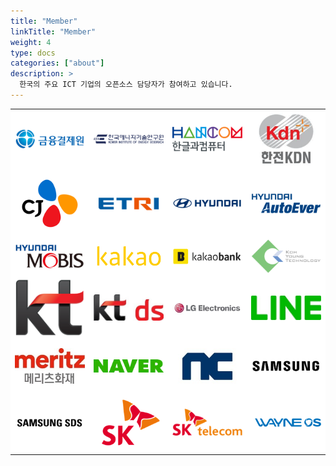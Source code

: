 ```yaml
---
title: "Member"
linkTitle: "Member"
weight: 4
type: docs
categories: ["about"]
description: >
  한국의 주요 ICT 기업의 오픈소스 담당자가 참여하고 있습니다.
---
```

 <table>
    <tr>
        <td align=center valign=middle bgcolor="white"><img src="../../images/content/about/logo/financial.png" alt="금융결제원" width=400px></td>
        <td align=center valign=middle bgcolor="white"><img src="../../images/content/about/logo/kier.png" alt="한국에너지기연구원" width=400px></td>
        <td align=center valign=middle bgcolor="white"><img src="../../images/content/about/logo/hancom.png" alt="한글과컴퓨터" width=400px></td>
        <td align=center valign=middle bgcolor="white"><img src="../../images/content/about/logo/kdn.png" alt="한전KDN" width=400px></td>
    </tr>
     <tr>
        <td align=center valign=middle bgcolor="white"><img src="../../images/content/about/logo/cj.png" alt="CJ" width=400px></td>
        <td align=center valign=middle bgcolor="white"><img src="../../images/content/about/logo/etri.png" alt="ETRI" width=400px></td>
        <td align=center valign=middle bgcolor="white"><img src="../../images/content/about/logo/hd.png" alt="현대" width=400px></td>
        <td align=center valign=middle bgcolor="white"><img src="../../images/content/about/logo/hd_autoever.png" alt="현대오토에버" width=400px></td>
    </tr>
     <tr>
        <td align=center valign=middle bgcolor="white"><img src="../../images/content/about/logo/hd_mobis.png" alt="현대모비스" width=400px></td>
        <td align=center valign=middle bgcolor="white"><img src="../../images/content/about/logo/kakao.png" alt="카카오" width=400px></td>
        <td align=center valign=middle bgcolor="white"><img src="../../images/content/about/logo/kakaobank.png" alt="카카오뱅크" width=400px></td>
        <td align=center valign=middle bgcolor="white"><img src="../../images/content/about/logo/kohyoung.png" alt="Koh Young" width=400px></td>
    </tr>
     <tr>
        <td align=center valign=middle bgcolor="white"><img src="../../images/content/about/logo/kt.png" alt="KT" width=400px></td>
        <td align=center valign=middle bgcolor="white"><img src="../../images/content/about/logo/ktds.jpg" alt="KT ds" width=400px></td>
        <td align=center valign=middle bgcolor="white"><img src="../../images/content/about/logo/lge.jpg" alt="LG전자" width=400px></td>
        <td align=center valign=middle bgcolor="white"><img src="../../images/content/about/logo/line.jpg" alt="LINE" width=400px></td>
    </tr>
     <tr>
        <td align=center valign=middle bgcolor="white"><img src="../../images/content/about/logo/meritz.jpg" alt="메리츠화재" width=400px></td>
        <td align=center valign=middle bgcolor="white"><img src="../../images/content/about/logo/naver.png" alt="네이버" width=400px></td>
        <td align=center valign=middle bgcolor="white"><img src="../../images/content/about/logo/nc.jpg" alt="NC" width=400px></td>
        <td align=center valign=middle bgcolor="white"><img src="../../images/content/about/logo/samsung.png" alt="삼성" width=400px></td>
    </tr>
     <tr>
        <td align=center valign=middle bgcolor="white"><img src="../../images/content/about/logo/samsungsds.png" alt="삼성SDS" width=400px></td>
        <td align=center valign=middle bgcolor="white"><img src="../../images/content/about/logo/sk.png" alt="SK" width=400px></td>
        <td align=center valign=middle bgcolor="white"><img src="../../images/content/about/logo/skt.png" alt="SKT" width=400px></td>
        <td align=center valign=middle bgcolor="white"><img src="../../images/content/about/logo/wayne.png" alt="WAYNE OS" width=400px></td>
    </tr>
</table>
